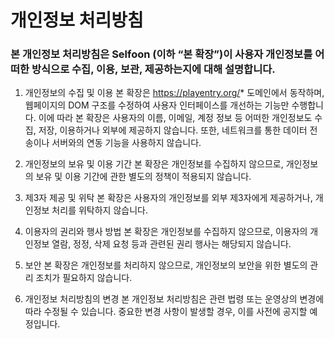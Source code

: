 # 개인정보 처리방침

### 본 개인정보 처리방침은 Selfoon (이하 “본 확장”)이 사용자 개인정보를 어떠한 방식으로 수집, 이용, 보관, 제공하는지에 대해 설명합니다.

1. 개인정보의 수집 및 이용
   본 확장은 https://playentry.org/* 도메인에서 동작하며, 웹페이지의 DOM 구조를 수정하여 사용자 인터페이스를 개선하는 기능만 수행합니다.
   이에 따라 본 확장은 사용자의 이름, 이메일, 계정 정보 등 어떠한 개인정보도 수집, 저장, 이용하거나 외부에 제공하지 않습니다.
   또한, 네트워크를 통한 데이터 전송이나 서버와의 연동 기능을 사용하지 않습니다.

2. 개인정보의 보유 및 이용 기간
   본 확장은 개인정보를 수집하지 않으므로, 개인정보의 보유 및 이용 기간에 관한 별도의 정책이 적용되지 않습니다.

3. 제3자 제공 및 위탁
   본 확장은 사용자의 개인정보를 외부 제3자에게 제공하거나, 개인정보 처리를 위탁하지 않습니다.

4. 이용자의 권리와 행사 방법
   본 확장은 개인정보를 수집하지 않으므로, 이용자의 개인정보 열람, 정정, 삭제 요청 등과 관련된 권리 행사는 해당되지 않습니다.

5. 보안
   본 확장은 개인정보를 처리하지 않으므로, 개인정보의 보안을 위한 별도의 관리 조치가 필요하지 않습니다.

6. 개인정보 처리방침의 변경
   본 개인정보 처리방침은 관련 법령 또는 운영상의 변경에 따라 수정될 수 있습니다.
   중요한 변경 사항이 발생할 경우, 이를 사전에 공지할 예정입니다.
